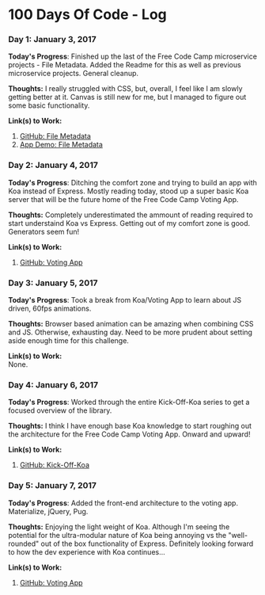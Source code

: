 # 100 Days Of Code - Log

### Day 1: January 3, 2017

**Today's Progress**: Finished up the last of the Free Code Camp microservice projects - File Metadata. Added the Readme for this as well as previous microservice projects. General cleanup.

**Thoughts:** I really struggled with CSS, but, overall, I feel like I am slowly getting better at it. Canvas is still new for me, but I managed to figure out some basic functionality.

**Link(s) to Work:**  
1. [GitHub: File Metadata](https://github.com/jordan-carney/fcc-file-metadata)  
2. [App Demo: File Metadata](https://jc-fcc-file-meta.herokuapp.com/)

### Day 2: January 4, 2017

**Today's Progress**: Ditching the comfort zone and trying to build an app with Koa instead of Express. Mostly reading today, stood up a super basic Koa server that will be the future home of the Free Code Camp Voting App.

**Thoughts:** Completely underestimated the ammount of reading required to start understaind Koa vs Express. Getting out of my comfort zone is good. Generators seem fun!

**Link(s) to Work:**  
1. [GitHub: Voting App](https://github.com/jordan-carney/fcc-voting-app)  

### Day 3: January 5, 2017

**Today's Progress**: Took a break from Koa/Voting App to learn about JS driven, 60fps animations.

**Thoughts:** Browser based animation can be amazing when combining CSS and JS. Otherwise, exhausting day. Need to be more prudent about setting aside enough time for this challenge.

**Link(s) to Work:**  
None.  

### Day 4: January 6, 2017

**Today's Progress**: Worked through the entire Kick-Off-Koa series to get a focused overview of the library.

**Thoughts:** I think I have enough base Koa knowledge to start roughing out the architecture for the Free Code Camp Voting App. Onward and upward!

**Link(s) to Work:**  
1. [GitHub: Kick-Off-Koa](https://github.com/jordan-carney/kickoffkoa)  

### Day 5: January 7, 2017

**Today's Progress**: Added the front-end architecture to the voting app. Materialize, jQuery, Pug.

**Thoughts:** Enjoying the light weight of Koa. Although I'm seeing the potential for the ultra-modular nature of Koa being annoying vs the "well-rounded" out of the box functionality of Express. Definitely looking forward to how the dev experience with Koa continues...

**Link(s) to Work:**  
1. [GitHub: Voting App](https://github.com/jordan-carney/fcc-voting-app)  
